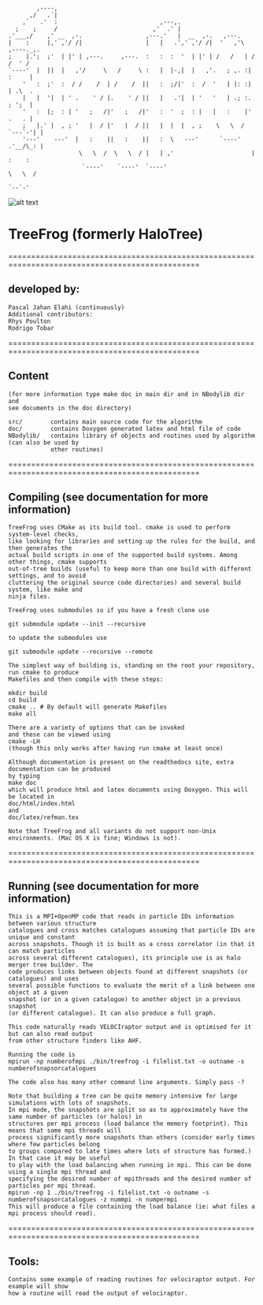 ```
        ,----,                                                                  
      ,/   .`|                                                                  
    ,`   .'  :                             ,---,.                               
  ;    ;     /                           ,'  .' |                               
.'___,/    ,' __  ,-.                  ,---.'   |  __  ,-.   ,---.              
|    :     |,' ,'/ /|                  |   |   .',' ,'/ /|  '   ,'\   ,----._,. 
;    |.';  ;'  | |' | ,---.     ,---.  :   :  :  '  | |' | /   /   | /   /  ' / 
`----'  |  ||  |   ,'/     \   /     \ :   |  |-,|  |   ,'.   ; ,. :|   :     | 
    '   :  ;'  :  / /    /  | /    /  ||   :  ;/|'  :  /  '   | |: :|   | .\  . 
    |   |  '|  | ' .    ' / |.    ' / ||   |   .'|  | '   '   | .; :.   ; ';  | 
    '   :  |;  : | '   ;   /|'   ;   /|'   :  '  ;  : |   |   :    |'   .   . | 
    ;   |.' |  , ; '   |  / |'   |  / ||   |  |  |  , ;    \   \  /  `---`-'| | 
    '---'    ---'  |   :    ||   :    ||   :  \   ---'      `----'   .'__/\_: | 
                    \   \  /  \   \  / |   | ,'                      |   :    : 
                     `----'    `----'  `----'                         \   \  /  
                                                                       `--`-'   
```

![alt text](https://github.com/pelahi/TreeFrog/blob/master/treefrog.png)

# TreeFrog (formerly HaloTree)

================================================================================================

 ## developed by:
    Pascal Jahan Elahi (continuously)
    Additional contributors:
    Rhys Poulton
    Rodrigo Tobar

================================================================================================

## Content
    (for more information type make doc in main dir and in NBodylib dir and
    see documents in the doc directory)

    src/        contains main source code for the algorithm
    doc/        contains Doxygen generated latex and html file of code
    NBodylib/   contains library of objects and routines used by algorithm (can also be used by
                other routines)

================================================================================================

 ## Compiling (see documentation for more information)

    TreeFrog uses CMake as its build tool. cmake is used to perform system-level checks,
    like looking for libraries and setting up the rules for the build, and then generates the
    actual build scripts in one of the supported build systems. Among other things, cmake supports
    out-of-tree builds (useful to keep more than one build with different settings, and to avoid
    cluttering the original source code directories) and several build system, like make and
    ninja files.

    TreeFrog uses submodules so if you have a fresh clone use 

    git submodule update --init --recursive

    to update the submodules use 

    git submodule update --recursive --remote

    The simplest way of building is, standing on the root your repository, run cmake to produce
    Makefiles and then compile with these steps:

    mkdir build
    cd build
    cmake .. # By default will generate Makefiles
    make all

    There are a variety of options that can be invoked
    and these can be viewed using
    cmake -LH
    (though this only works after having run cmake at least once)

    Although documentation is present on the readthedocs site, extra documentation can be produced
    by typing
    make doc
    which will produce html and latex documents using Doxygen. This will be located in
    doc/html/index.html
    and
    doc/latex/refman.tex

    Note that TreeFrog and all variants do not support non-Unix environments. (Mac OS X is fine; Windows is not).

================================================================================================

## Running (see documentation for more information)

    This is a MPI+OpenMP code that reads in particle IDs information between various structure
    catalogues and cross matches catalogues assuming that particle IDs are unique and constant
    across snapshots. Though it is built as a cross correlator (in that it can match particles
    across several different catalogues), its principle use is as halo merger tree builder. The
    code produces links between objects found at different snapshots (or catalogues) and uses
    several possible functions to evaluate the merit of a link between one object at a given
    snapshot (or in a given catalogue) to another object in a previous snapshot
    (or different catalogue). It can also produce a full graph.

    This code naturally reads VELOCIraptor output and is optimised for it but can also read output
    from other structure finders like AHF.

    Running the code is
    mpirun -np numberofmpi ./bin/treefrog -i filelist.txt -o outname -s numberofsnapsorcatalogues

    The code also has many other command line arguments. Simply pass -?

    Note that building a tree can be quite memory intensive for large simulations with lots of snapshots.
    In mpi mode, the snapshots are split so as to approximately have the same number of particles (or halos) in
    structures per mpi process (load balance the memory footprint). This means that some mpi threads will
    process significantly more snapshots than others (consider early times where few particles belong
    to groups compared to late times where lots of structure has formed.) In that case it may be useful
    to play with the load balancing when running in mpi. This can be done using a single mpi thread and
    specifying the desired number of mpithreads and the desired number of particles per mpi thread.
    mpirun -np 1 ./bin/treefrog -i filelist.txt -o outname -s numberofsnapsorcatalogues -z nummpi -n numpermpi
    This will produce a file containing the load balance (ie: what files a mpi process should read).

================================================================================================

## Tools:

    Contains some example of reading routines for velociraptor output. For example will show
    how a routine will read the output of velociraptor.
